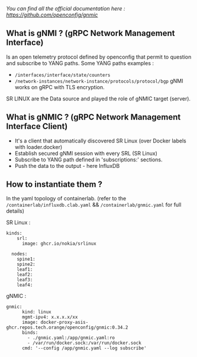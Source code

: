 *You can find all the official documentation here : https://github.com/openconfig/gnmic*


## What is gNMI ? (gRPC Network Management Interface)

Is an open telemetry protocol defined by openconfig that permit to question and subscribe to YANG paths.
Some YANG paths examples : 
  -  ``/interfaces/interface/state/counters``
  -  ``/network-instances/network-instance/protocols/protocol/bgp``
gNMI works on gRPC with TLS encryption.

SR LINUX are the Data source and played the role of gNMIC target (server).


## What is gNMIC ? (gRPC Network Management Interface Client)

- It's a client that automatically discovered SR Linux (over Docker labels with loader.docker)
- Establish secured gNMI session with every SRL (SR Linux)
- Subscribe to YANG path defined in 'subscriptions:' sections.
- Push the data to the output - here InfluxDB



## How to instantiate them ? 

In the yaml topology of containerlab. (refer to the ``/containerlab/influxdb.clab.yaml`` && ``/containerlab/gnmic.yaml`` for full details)

SR Linux : 

```
kinds:
    srl:
      image: ghcr.io/nokia/srlinux

  nodes:
    spine1:
    spine2:
    leaf1:
    leaf2:
    leaf3:
    leaf4:
```

gNMIC : 

```
gnmic:
      kind: linux
      mgmt-ipv4: x.x.x.x/xx
      image: docker-proxy-asis-ghcr.repos.tech.orange/openconfig/gnmic:0.34.2
      binds:
        - ./gnmic.yaml:/app/gnmic.yaml:ro
        - /var/run/docker.sock:/var/run/docker.sock
      cmd: '--config /app/gnmic.yaml --log subscribe'

```
